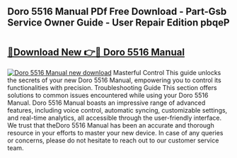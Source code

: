 ## Doro 5516 Manual PDf Free Download - Part-Gsb Service Owner Guide - User Repair Edition pbqeP

# <h2><a href="http://cf27419.oget.top/?id=Doro+5516+Manual">🔗Download New 👉🔴 Doro 5516 Manual</a></h2>

[![Doro 5516 Manual new download](https://i.imgur.com/5g1atiW.png)](http://cf27419.oget.top/?id=Doro+5516+Manual)
Masterful Control This guide unlocks the secrets of your new Doro 5516 Manual, empowering you to control its functionalities with precision. Troubleshooting Guide This section offers solutions to common issues encountered while using your Doro 5516 Manual. Doro 5516 Manual boasts an impressive range of advanced features, including voice control, automatic syncing, customizable settings, and real-time analytics, all accessible through the user-friendly interface. We trust that theDoro 5516 Manual has been an accurate and thorough resource in your efforts to master your new device. In case of any queries or concerns, please do not hesitate to reach out to our customer service team.
